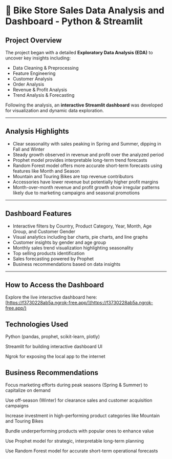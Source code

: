 # 🚴 Bike Store Sales Data Analysis and Dashboard - Python & Streamlit


## Project Overview

The project began with a detailed **Exploratory Data Analysis (EDA)** to uncover key insights including:

- Data Cleaning & Preprocessing  
- Feature Engineering  
- Customer Analysis  
- Order Analysis  
- Revenue & Profit Analysis  
- Trend Analysis & Forecasting  

Following the analysis, an **interactive Streamlit dashboard** was developed for visualization and dynamic data exploration.

---

## Analysis Highlights

- Clear seasonality with sales peaking in Spring and Summer, dipping in Fall and Winter  
- Steady growth observed in revenue and profit over the analyzed period  
- Prophet model provides interpretable long-term trend forecasts  
- Random Forest model offers more accurate short-term forecasts using features like Month and Season  
- Mountain and Touring Bikes are top revenue contributors  
- Accessories have lower revenue but potentially higher profit margins  
- Month-over-month revenue and profit growth show irregular patterns likely due to marketing campaigns and seasonal promotions  

---

## Dashboard Features

- Interactive filters by Country, Product Category, Year, Month, Age Group, and Customer Gender  
- Visual analytics including bar charts, pie charts, and line graphs  
- Customer insights by gender and age group  
- Monthly sales trend visualization highlighting seasonality  
- Top selling products identification  
- Sales forecasting powered by Prophet  
- Business recommendations based on data insights  

---

## How to Access the Dashboard

Explore the live interactive dashboard here:  
[https://f3730228ab5a.ngrok-free.app/](https://f3730228ab5a.ngrok-free.app/)



## Technologies Used
Python (pandas, prophet, scikit-learn, plotly)

Streamlit for building interactive dashboard UI

Ngrok for exposing the local app to the internet

## Business Recommendations
Focus marketing efforts during peak seasons (Spring & Summer) to capitalize on demand

Use off-season (Winter) for clearance sales and customer acquisition campaigns

Increase investment in high-performing product categories like Mountain and Touring Bikes

Bundle underperforming products with popular ones to enhance value

Use Prophet model for strategic, interpretable long-term planning

Use Random Forest model for accurate short-term operational forecasts

